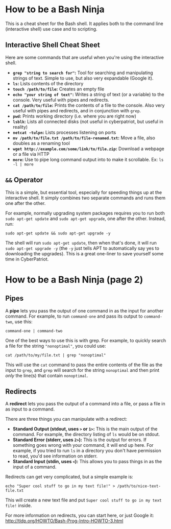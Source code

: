 # How to be a Bash Ninja

This is a cheat sheet for the Bash shell. It applies both to the command line (interactive shell) use case and to scripting.

## Interactive Shell Cheat Sheet

Here are some commands that are useful when you're using the interactive shell.

- **``grep "string to search for"``:** Tool for searching and manipulating strings of text. Simple to use, but also very expandable (Google it).
- **``ls``:** Lists contents of the directory
- **``touch /path/to/file``:** Creates an empty file
- **``echo "your string of text"``:** Writes a string of text (or a variable) to the console. Very useful with pipes and redirects.
- **``cat /path/to/file``:** Prints the contents of a file to the console. Also very useful with pipes and redirects, and in conjunction with ``grep``.
- **``pwd``:** Prints working directory (i.e. where you are right now)
- **``lsblk``:** Lists all connected disks (not useful in cyberpatriot, but useful in reality)
- **``netcat -tulpn``:** Lists processes listening on ports
- **``mv /path/to/file.txt /path/to/file-renamed.txt``:** Move a file, also doubles as a renaming tool
- **``wget http://example.com/some/link/to/file.zip``:** Download a webpage or a file via HTTP
- **``more``:** Use to pipe long command output into to make it scrollable. Ex: ``ls -l | more``

## ``&&`` Operator

This is a simple, but essential tool, especially for speeding things up at the interactive shell. It simply combines two separate commands and runs them one after the other.

For example, normally upgrading system packages requires you to run both ``sudo apt-get update`` and ``sudo apt-get upgrade``, one after the other. Instead, run:
```
sudo apt-get update && sudo apt-get upgrade -y
```

The shell will run ``sudo apt-get update``, then when that's done, it will run ``sudo apt-get upgrade -y`` (the ``-y`` just tells APT to automatically say yes to downloading the upgrades). This is a great one-liner to save yourself some time in CyberPatriot.

# How to be a Bash Ninja (page 2)

## Pipes

A **pipe** lets you pass the output of one command in as the input for another command. For example, to run ``command-one`` and pass its output to ``command-two``, use this:
```
command-one | command-two
```

One of the best ways to use this is with grep. For example, to quickly search a file for the string ``"nonoptimal"``, you could use:
```
cat /path/to/my/file.txt | grep "nonoptimal"
```
This will use the ``cat`` command to pass the entire contents of the file as the input to ``grep``, and ``grep`` will search for the string ``nonoptimal`` and then print _only_ the line(s) that contain ``nonoptimal``.



## Redirects

A **redirect** lets you pass the output of a command into a file, or pass a file in as input to a command.

There are three things you can manipulate with a redirect:
- **Standard Output (stdout, uses ``>`` or ``1>``:** This is the main output of the command. For example, the directory listing of ``ls`` would be on stdout.
- **Standard Error (stderr, uses ``2>``):** This is the output for errors. If something goes wrong with your command, it will end up here. For example, if you tried to run ``ls`` in a directory you don't have permission to read, you'd see information on stderr.
- **Standard Input (stdin, uses ``<``):** This allows you to pass things in as the input of a command.

Redirects can get very complicated, but a simple example is:

```
echo "Super cool stuff to go in my text file!" > /path/to/nice-text-file.txt
```

This will create a new text file and put ``Super cool stuff to go in my text file!`` inside.

For more information on redirects, you can start here, or just Google it: http://tldp.org/HOWTO/Bash-Prog-Intro-HOWTO-3.html
